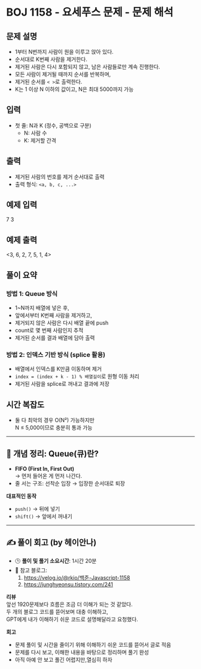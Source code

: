 # BOJ 1158 - 요세푸스 문제 - 문제 해석

## 문제 설명

- 1부터 N번까지 사람이 원을 이루고 앉아 있다.
- 순서대로 K번째 사람을 제거한다.
- 제거된 사람은 다시 포함되지 않고, 남은 사람들로만 계속 진행한다.
- 모든 사람이 제거될 때까지 순서를 반복하며,
- 제거된 순서를 `< >`로 출력한다.
- K는 1 이상 N 이하의 값이고, N은 최대 5000까지 가능

## 입력

- 첫 줄: N과 K (정수, 공백으로 구분)
  - N: 사람 수
  - K: 제거할 간격

## 출력

- 제거된 사람의 번호를 제거 순서대로 출력
- 출력 형식: `<a, b, c, ...>`

## 예제 입력

7 3

## 예제 출력

<3, 6, 2, 7, 5, 1, 4>

## 풀이 요약

### 방법 1: Queue 방식

- 1~N까지 배열에 넣은 후,
- 앞에서부터 K번째 사람을 제거하고,
- 제거되지 않은 사람은 다시 배열 끝에 push
- count로 몇 번째 사람인지 추적
- 제거된 순서를 결과 배열에 담아 출력

### 방법 2: 인덱스 기반 방식 (splice 활용)

- 배열에서 인덱스를 K만큼 이동하며 제거
- `index = (index + k - 1) % 배열길이`로 원형 이동 처리
- 제거된 사람을 splice로 꺼내고 결과에 저장

## 시간 복잡도

- 둘 다 최악의 경우 O(N²) 가능하지만  
  N ≤ 5,000이므로 충분히 통과 가능

---

## 📌 개념 정리: Queue(큐)란?

- **FIFO (First In, First Out)**  
  → 먼저 들어온 게 먼저 나간다.
- 줄 서는 구조: 선착순 입장 → 입장한 순서대로 퇴장

**대표적인 동작**

- `push()` → 뒤에 넣기
- `shift()` → 앞에서 꺼내기

---

## ✍️ 풀이 회고 (by 헤이안나)

- 🕒 **풀이 및 풀기 소요시간**: 1시간 20분
- 🔗 참고 블로그:
  1. https://velog.io/@rkio/백준-Javascript-1158
  2. https://junghyeonsu.tistory.com/241

**리뷰**  
앞선 1920문제보다 흐름은 조금 더 이해가 되는 것 같았다.  
두 개의 블로그 코드를 뜯어보며 대충 이해하고,  
GPT에게 내가 이해하기 쉬운 코드로 설명해달라고 요청했다.

**회고**

- 문제 풀이 및 시간을 줄이기 위해 이해하기 쉬운 코드를 뜯어서 글로 적음
- 문제를 다시 보고, 이해한 내용을 바탕으로 정리하며 풀기 완성
- 아직 아예 안 보고 풀긴 어렵지만,열심히 하자
